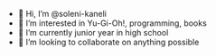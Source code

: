 - 👋 Hi, I’m @soleni-kaneli
- 👀 I’m interested in Yu-Gi-Oh!, programming, books
- 🌱 I’m currently junior year in high school
- 💞️ I’m looking to collaborate on anything possible

<!---
soleni-kaneli/soleni-kaneli is a ✨ special ✨ repository because its `README.md` (this file) appears on your GitHub profile.
You can click the Preview link to take a look at your changes.
--->
